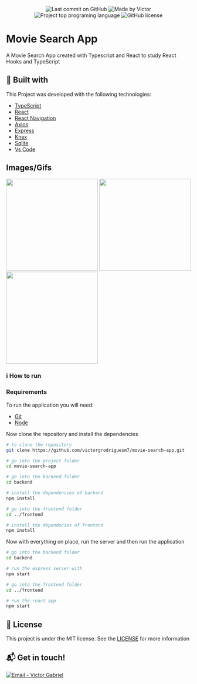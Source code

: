 
<p align="center">
    <img alt="Last commit on GitHub" src="https://img.shields.io/github/last-commit/victorgrodriguesm7/movie-search-app">
    <img alt="Made by Victor" src="https://img.shields.io/badge/made%20by-Victor%20G.%20Rodrigues-%20">
    <img alt="Project top programing language" src="https://img.shields.io/github/languages/top/victorgrodriguesm7/movie-search-app">
    <img alt="GitHub license" src="https://img.shields.io/github/license/victorgrodriguesm7/movie-search-app">
</p>

# Movie Search App

A Movie Search App created with Typescript and React to study React Hooks and TypeScript

## :rocket: Built with

This Project was developed with the following technologies:

- [TypeScript](https://www.typescriptlang.org/)
- [React](https://reactjs.org/)
- [React Navigation](https://reactnavigation.org/)
- [Axios](https://github.com/axios/axios)
- [Express](https://expressjs.com/)
- [Knex](http://knexjs.org/)
- [Sqlite](https://www.sqlite.org/index.html)
- [Vs Code](https://code.visualstudio.com/)

## Images/Gifs
<p aling="center">
    <img src="https://res.cloudinary.com/dozoyzosn/image/upload/v1606164691/search-movie-app/searchPage_m6tn2f.png" height="250">
    <img src="https://res.cloudinary.com/dozoyzosn/image/upload/v1606165189/search-movie-app/searchPage-Iron_o9xj6x.png" height="250">
    <img src="https://res.cloudinary.com/dozoyzosn/image/upload/v1606165491/search-movie-app/searchPage-iron_vhtvig.gif" height="250">
</p>

### :information_source: How to run

### Requirements

To run the application you will need:
* [Git](https://git-scm.com)
* [Node](https://nodejs.org/)

Now clone the repository and install the dependencies
```bash
# to clone the repository
git clone https://github.com/victorgrodriguesm7/movie-search-app.git

# go into the project folder
cd movie-search-app

# go into the backend folder
cd backend

# install the dependencies of backend
npm install

# go into the frontend folder
cd ../frontend

# install the dependecies of frontend
npm install
```

Now with everything on place, run the server and then run the application
```bash
# go into the backend folder
cd backend

# run the express server with
npm start

# go into the frontend folder
cd ../frontend

# run the react app
npm start
```
## :page_facing_up: License

This project is under the MIT license. See the [LICENSE](https://github.com/victorgrodriguesm7/movie-search-app/blob/master/LICENSE) for more information

## :mailbox_with_mail: Get in touch!

<a href="mailto:victorgrodriguesm7@gmail.com" target="_blank" >
  <img alt="Email - Victor Gabriel" src="https://img.shields.io/badge/Email--%23F8952D?style=social&logo=gmail">
</a>
